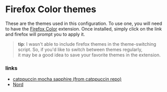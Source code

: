 # Firefox Color themes

These are the themes used in this configuration.
To use one, you will need to have the [Firefox Color](https://addons.mozilla.org/en-US/firefox/addon/firefox-color/)
extension. Once installed, simply click on the link and firefox will
prompt you to apply it.

> **tip**: I wasn't able to include firefox themes in the theme-switching script.
> So, if you'd like to switch between themes regularly,  
> it may be a good idea to save your favorite themes in the extension.

### links

- [catppuccin mocha sapphire (from catppuccin repo)](https://color.firefox.com/?theme=XQAAAAI7BAAAAAAAAABBqYhm849SCicxcUcPX38oKRicm6da8pFtMcajvXaAE3RJ0F_F447xQs-L1kFlGgDKq4IIvWciiy4upusW7OvXIRinrLrwLvjXB37kvhN5ElayHo02fx3o8RrDShIhRpNiQMOdww5V2sCMLAfouWdCfrsGfsyG-KEX-SafXpbR38xs48zXAJlSbKwR9TkncG2IqUvy5-yeDo132RBJOBuD-5NUDPmSYSjV5oFWO0zAeefluojZtUvZtSJhKR1z3OiJ25yMcbYdL8TkOEIG4xsHSxfYHhTEUy7vWW-Vzfo9kMq_phwgwu3HqEB3dhIuwKKQh6taaB8d5ocqful8OIuGeLSoqCzcY7DHEI1ojf78CUtBqJ90VslIIUHumUusaDdm1ESd5I5czFM2NDMte3Vlkkcj_-vi9W8w1U5gQWPARbTbH4g9D47MwDs2bnBrrvPl2zMixKNcggnyEBXte7Xbh2e8D2c6F6ea2GFpGeSeAiAcNT2pY9AbDyqErlhBC4_XfmPr8JgCbNtNOkKCqUr8scef07XAtiXXywGj-FH-27L2)
- [Nord](https://color.firefox.com/?theme=XQAAAAJFBAAAAAAAAABBqYhm849SCicxcUcPX38oKRicm6da8pLemPMWTIVo6PpHdSWdxkIgnN7g4MIeAl6e5PIDEmCKuciYoor7K3EnzAAj1Elu1wSJWh4VxlYfB5Ot1DjrH9Q3mD4Brh9lfg4qGCakzVMthsKJkoY3zyHzcnYGdm1hi0zCnRUBPLajCyV8QnaRNPeFE-BLYGOysgoWstZYGaetY3EiE0LZ4gjTNDTTPwCRxmO0XhBxBuUGAkfYPuC6HFGSxG1taLUMa0kP9LhzOCMUfP8rZvSONwDCa_gOOlNJi8RkTMuQqdWkHLZ8jWsJq8mlVhDEfF3mAYXYy2KMWo5VGqnaff5gSonpMRhQd2HCClsoCfPrqfwiakv9r3bAT0yUh3CNZIz-iJ_emKY_MQH5cQeuDBVL4G46m9xMJimJps8hlNL1lxMSPLOciZp_d9Q-r3nlG0diQslNydtYygjqn5UzydOUPgp8RMSn5t6YZQgmzKuAms7tvpTYq_UNfODmEP78FVRb72BnRxkFa7QY034tZQ7chOQ3E_gpgn6TNexQ6Bh7MdZ1MVQe5_XtgH5AEHdh-9eqmQ)
